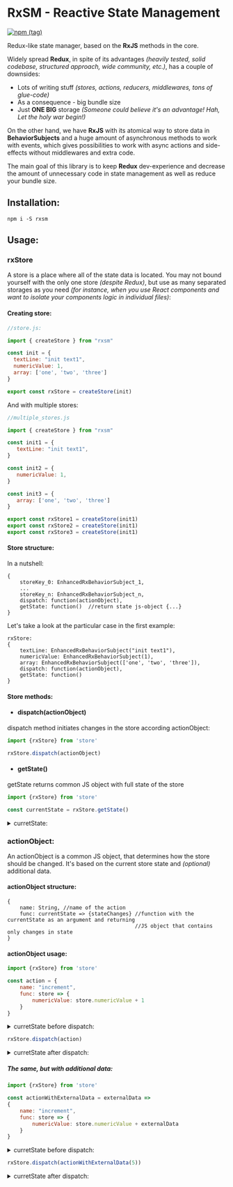 # RxSM - Reactive State Management

[![npm (tag)](https://img.shields.io/npm/v/rxsm/latest?style=for-the-badge)](https://www.npmjs.com/package/rxsm)

Redux-like state manager, based on the **RxJS** methods in the core.

Widely spread **Redux**, in spite of its advantages
*(heavily tested, solid codebase, structured approach, wide community, etc.)*,
has a couple of downsides:
* Lots of writing stuff *(stores, actions, reducers, middlewares, tons of glue-code)*
* As a consequence - big bundle size
* Just **ONE BIG** storage *(Someone could believe it's an advantage! Hah, Let the holy war begin!)*

On the other hand, we have **RxJS** with its atomical way to store data in **BehaviorSubjects**
and a huge amount of asynchronous methods to work with events, which gives possibilities
to work with async actions and side-effects without middlewares and extra code. 

The main goal of this library is to keep **Redux** dev-experience and decrease
the amount of unnecessary code in state management as well as reduce your bundle size.

## Installation:
    npm i -S rxsm

## Usage:

### rxStore

A store is a place where all of the state data is located.
You may not bound yourself with the only one store *(despite Redux)*, but use as many separated storages as you need *(for instance, when you use React components and want to isolate your components logic in  individual files)*:

#### Creating store:

```javascript
//store.js:

import { createStore } from "rxsm"

const init = {
  textLine: "init text1",
  numericValue: 1,
  array: ['one', 'two', 'three']
}

export const rxStore = createStore(init)
```
 And with multiple stores:

 ```javascript
//multiple_stores.js

import { createStore } from "rxsm"

const init1 = {
    textLine: "init text1",
}

const init2 = {
    numericValue: 1,
}

const init3 = {
    array: ['one', 'two', 'three']
}

export const rxStore1 = createStore(init1)
export const rxStore2 = createStore(init1)
export const rxStore3 = createStore(init1)
 ```

#### Store structure:

In a nutshell:

```
{
    storeKey_0: EnhancedRxBehaviorSubject_1,
    ...
    storeKey_n: EnhancedRxBehaviorSubject_n,
    dispatch: function(actionObject),
    getState: function()  //return state js-object {...}
}
```

Let's take a look at the particular case in the first example:

```
rxStore:
{
    textLine: EnhancedRxBehaviorSubject("init text1"),
    numericValue: EnhancedRxBehaviorSubject(1),
    array: EnhancedRxBehaviorSubject(['one', 'two', 'three']),
    dispatch: function(actionObject),
    getState: function()
}
```

#### Store methods:
* #### dispatch(actionObject)

dispatch method initiates changes in the store according actionObject:

```javascript
import {rxStore} from 'store'

rxStore.dispatch(actionObject)
```
* #### getState()

getState returns common JS object with full state of the store

```javascript
import {rxStore} from 'store'

const currentState = rxStore.getState()
```
<details><summary> curretState:</summary>
<p>

```js
 {
     textLine: "init text1",
     numericValue: 1,
     array: ['one', 'two', 'three']
 }
```

</p>
</details>


### actionObject:
An actionObject is a common JS object, that determines how the store should be changed. It's based on the current store state and *(optional)* additional data.

#### actionObject structure:
```
{
    name: String, //name of the action
    func: currentState => {stateChanges} //function with the currentState as an argument and returning
                                         //JS object that contains only changes in state  
}
```

#### actionObject usage:
```js
import {rxStore} from 'store'

const action = {
    name: "increment",
    func: store => {
        numericValue: store.numericValue + 1
    } 
}
``` 
<details><summary> curretState before dispatch:</summary>
<p>

```js
 {
     textLine: "init text1",
     numericValue: 1,
     array: ['one', 'two', 'three']
 }
```

</p>
</details>

```js
rxStore.dispatch(action)
```

<details><summary> curretState after dispatch:</summary>
<p>

```js
 {
     textLine: "init text1",
     numericValue: 2,
     array: ['one', 'two', 'three']
 }
```

</p>
</details>

##### The same, but with additional data:

```js
import {rxStore} from 'store'

const actionWithExternalData = externalData =>
{
    name: "increment",
    func: store => {
        numericValue: store.numericValue + externalData
    } 
}
``` 
<details><summary> curretState before dispatch:</summary>
<p>

```js
 {
     textLine: "init text1",
     numericValue: 1,
     array: ['one', 'two', 'three']
 }
```

</p>
</details>

```js
rxStore.dispatch(actionWithExternalData(5))
```

<details><summary> curretState after dispatch:</summary>
<p>

```js
 {
     textLine: "init text1",
     numericValue: 6,
     array: ['one', 'two', 'three']
 }
```

</p>
</details>